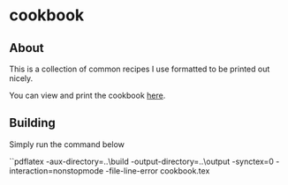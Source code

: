 # cookbook

## About
This is a collection of common recipes I use formatted to be printed out nicely.

You can view and print the cookbook [here](https://github.com/bryandeagle/cookbook/blob/master/output/cookbook.pdf).

## Building
Simply run the command below

``pdflatex -aux-directory=..\\build -output-directory=..\\output -synctex=0 -interaction=nonstopmode -file-line-error cookbook.tex
